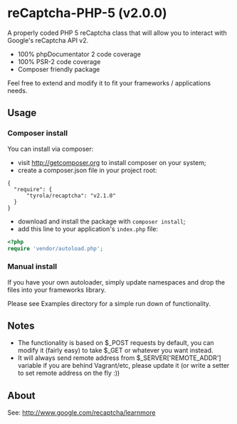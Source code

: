 reCaptcha-PHP-5 (v2.0.0)
==========================

A properly coded PHP 5 reCaptcha class that will allow you to interact with Google's
reCaptcha API v2.

- 100% phpDocumentator 2 code coverage
- 100% PSR-2 code coverage
- Composer friendly package

Feel free to extend and modify it to fit your frameworks / applications needs.

Usage
-----

### Composer install
You can install via composer:
- visit http://getcomposer.org to install composer on your system;
- create a composer.json file in your project root:

```
{
  "require": {
      "tyrola/recaptcha": "v2.1.0"
  }
}
```
- download and install the package with `composer install`;
- add this line to your application's `index.php` file:

```php
<?php
require 'vendor/autoload.php';
```
### Manual install

If you have your own autoloader, simply update namespaces and drop the files
into your frameworks library.

Please see Examples directory for a simple run down of functionality.

Notes
-----

- The functionality is based on $_POST requests by default, you can modify it (fairly easy) to take
$_GET or whatever you want instead.
- It will always send remote address from $_SERVER['REMOTE_ADDR'] variable if you are behind Vagrant/etc, please update it
(or write a setter to set remote address on the fly :))

About
-----

See: http://www.google.com/recaptcha/learnmore
